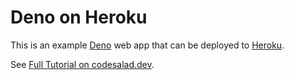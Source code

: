 # Deno on Heroku

This is an example [Deno](https://deno.land) web app that can be deployed to [Heroku](https://heroku.com).

See [Full Tutorial on codesalad.dev](https://codesalad.dev/blog/deploy-deno-app-to-heroku-24).
